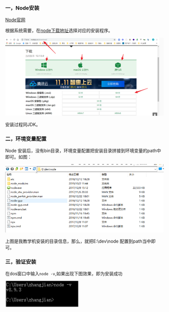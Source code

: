 ### 一，Node安装

[Node官网](http://nodejs.cn/)



根据系统需要，在[node下载地址](http://nodejs.cn/download/)选择对应的安装程序。



![1.9](..\asstes\1.9.png)



安装过程同JDK。



### 二，环境变量配置

Node 安装后，没有bin目录，环境变量配置把安装目录拼接到环境变量的path中即可。如图：

![2.0](..\asstes\2.0.png)



上图是我教学机安装的目录信息，那么，就把E:\dev\node 配置到path当中即可。



### 三，验证安装

在dos窗口中输入``node -v``,如果出现下图效果，即为安装成功

![2.1](..\asstes\2.1.png)

